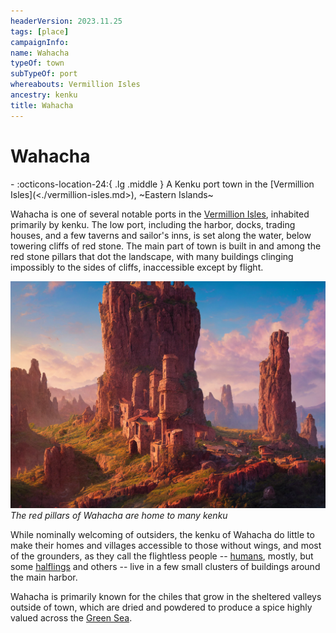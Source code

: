 ```yaml
---
headerVersion: 2023.11.25
tags: [place]
campaignInfo:
name: Wahacha
typeOf: town
subTypeOf: port
whereabouts: Vermillion Isles
ancestry: kenku
title: Wahacha
---
```

# Wahacha
<div class="grid cards ext-narrow-margin ext-one-column" markdown>
-    :octicons-location-24:{ .lg .middle } A Kenku port town in the [Vermillion Isles](<./vermillion-isles.md>), ~Eastern Islands~  
</div>


Wahacha is one of several notable ports in the [Vermillion Isles](<./vermillion-isles.md>), inhabited primarily by kenku. The low port, including the harbor, docks, trading houses, and a few taverns and sailor's inns, is set along the water, below towering cliffs of red stone. The main part of town is built in and among the red stone pillars that dot the landscape, with many buildings clinging impossibly to the sides of cliffs, inaccessible except by flight.

![Kenku Village 1](../../assets/kenku-village-1.png)
*The red pillars of Wahacha are home to many kenku*

While nominally welcoming of outsiders, the kenku of Wahacha do little to make their homes and villages accessible to those without wings, and most of the grounders, as they call the flightless people -- [humans](<../../species/humans/humans.md>), mostly, but some [halflings](<../../species/children-of-the-embodied-gods/halflings/halflings.md>) and others -- live in a few small clusters of buildings around the main harbor.

Wahacha is primarily known for the chiles that grow in the sheltered valleys outside of town, which are dried and powdered to produce a spice highly valued across the [Green Sea](<../green-sea.md>). 
